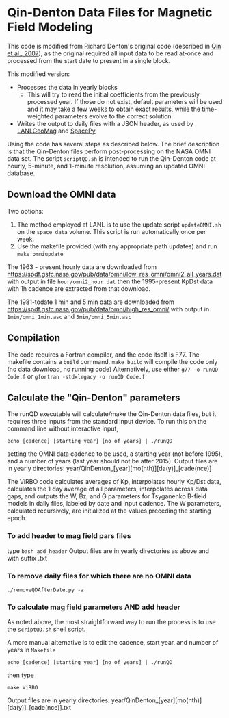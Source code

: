 # Qin-Denton Data Files for Magnetic Field Modeling
This code is modified from Richard Denton's original code
(described in [Qin et al., 2007](https://doi.org/10.1029/2006SW000296)),
as the original required all input data
to be read at-once and processed from the start date to
present in a single block.

This modified version:
- Processes the data in yearly blocks
  - This will try to read the initial coefficients from the previously processed year. If those do not exist, default parameters will be used and it may take a few weeks to obtain exact results, while the time-weighted parameters evolve to the correct solution.
- Writes the output to daily files with a JSON header, as used by [LANLGeoMag](https://github.com/drsteve/LANLGeoMag) and [SpacePy](https://github.com/spacepy/spacepy)

Using the code has several steps as described below. The
brief description is that the Qin-Denton files perform
post-processing on the NASA OMNI data set. The script `scriptQD.sh`
is intended to run the Qin-Denton code at hourly, 5-minute,
and 1-minute resolution, assuming an updated OMNI database.

## Download the OMNI data
Two options:
1. The method employed at LANL is to use the update script `updateOMNI.sh` on the `space_data` volume. This script is run automatically once per week.
2. Use the makefile provided (with any appropriate path updates) and run `make omniupdate`

The 1963 - present hourly data are downloaded from 
https://spdf.gsfc.nasa.gov/pub/data/omni/low_res_omni/omni2_all_years.dat
with output in file `hour/omni2_hour.dat`
then the 1995-present KpDst data with 1h cadence are extracted from that download.

The 1981-todate 1 min and 5 min data are downloaded from
https://spdf.gsfc.nasa.gov/pub/data/omni/high_res_omni/
with output in `1min/omni_1min.asc` and `5min/omni_5min.asc`
 
## Compilation
The code requires a Fortran compiler, and the code itself is F77.
The makefile contains a `build` command.
`make build` will compile the code only (no data download, no running code)
Alternatively, use either `g77 -o runQD Code.f` or `gfortran -std=legacy -o runQD Code.f`

## Calculate the "Qin-Denton" parameters
The runQD executable will calculate/make the Qin-Denton data files, but it
requires three inputs from the standard input device. To run this on the
command line without interactive input,

```echo [cadence] [starting year] [no of years] | ./runQD```

setting the OMNI data cadence to be used, 
a starting year (not before 1995), 
and a number of years (last year should not be after 2015).
Output files are in yearly directories: year/QinDenton_[year][mo(nth)][da(y)]_[cade(nce)]

The ViRBO code calculates averages of Kp, interpolates hourly Kp/Dst data, 
 calculates the 1 day average of all parameters, interpolates across data gaps, 
 and outputs the W, Bz, and G parameters for Tsyganenko B-field models in daily files,
 labeled by date and input cadence.
The W parameters, calculated recursively, are initialized at the values preceding the 
starting epoch. 

### To add header to mag field pars files 
type `bash add_header`
Output files are in yearly directories as above and with suffix .txt
 
### To remove daily files for which there are no OMNI data
`./removeQDAfterDate.py -a`

### To calculate mag field parameters AND add header
As noted above, the most straightforward way to run the process
is to use the `scriptQD.sh` shell script.

A more manual alternative is to edit the cadence, start year, and number of years in `Makefile`

```echo [cadence] [starting year] [no of years] | ./runQD```

then type

```make ViRBO```

Output files are in yearly directories: year/QinDenton_[year][mo(nth)][da(y)]_[cade(nce)].txt
